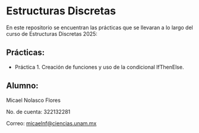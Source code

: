 # Estructuras Discretas
En este repositorio se encuentran las prácticas que se llevaran a lo largo del curso
de Estructuras Discretas 2025:
## Prácticas:
* Práctica 1. Creación de funciones y uso de la condicional IfThenElse.

## Alumno:
Micael Nolasco Flores

No. de cuenta: 322132281

Correo: micaelnf@ciencias.unam.mx
